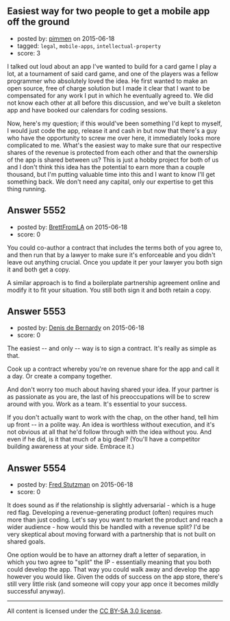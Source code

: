 ## Easiest way for two people to get a mobile app off the ground

- posted by: [pimmen](https://stackexchange.com/users/2094504/pimmen) on 2015-06-18
- tagged: `legal`, `mobile-apps`, `intellectual-property`
- score: 3

I talked out loud about an app I've wanted to build for a card game I play a lot, at a tournament of said card game, and one of the players was a fellow programmer who absolutely loved the idea. He first wanted to make an open source, free of charge solution but I made it clear that I want to be compensated for any work I put in which he eventually agreed to. We did not know each other at all before this discussion, and we've built a skeleton app and have booked our calendars for coding sessions.

Now, here's my question; if this would've been something I'd kept to myself, I would just code the app, release it and cash in but now that there's a guy who have the opportunity to screw me over here, it immediately looks more complicated to me. What's the easiest way to make sure that our respective shares of the revenue is protected from each other and that the ownership of the app is shared between us? This is just a hobby project for both of us and I don't think this idea has the potential to earn more than a couple thousand, but I'm putting valuable time into this and I want to know I'll get something back. We don't need any capital, only our expertise to get this thing running.


## Answer 5552

- posted by: [BrettFromLA](https://stackexchange.com/users/2813127/brettfromla) on 2015-06-18
- score: 0

You could co-author a contract that includes the terms both of you agree to, and then run that by a lawyer to make sure it's enforceable and you didn't leave out anything crucial. Once you update it per your lawyer you both sign it and both get a copy.

A similar approach is to find a boilerplate partnership agreement online and modify it to fit your situation. You still both sign it and both retain a copy.


## Answer 5553

- posted by: [Denis de Bernardy](https://stackexchange.com/users/182468/denis-de-bernardy) on 2015-06-18
- score: 0

The easiest -- and only -- way is to sign a contract. It's really as simple as that.

Cook up a contract whereby you're on revenue share for the app and call it a day. Or create a company together.

And don't worry too much about having shared your idea. If your partner is as passionate as you are, the last of his preoccupations will be to screw around with you. Work as a team. It's essential to your success.

If you don't actually want to work with the chap, on the other hand, tell him up front -- in a polite way. An idea is worthless without execution, and it's not obvious at all that he'd follow through with the idea without you. And even if he did, is it that much of a big deal? (You'll have a competitor building awareness at your side. Embrace it.)


## Answer 5554

- posted by: [Fred Stutzman](https://stackexchange.com/users/2028113/fred-stutzman) on 2015-06-18
- score: 0

It does sound as if the relationship is slightly adversarial - which is a huge red flag. Developing a revenue-generating product (often) requires much more than just coding.  Let's say you want to market the product and reach a wider audience - how would this be handled with a revenue split? I'd be very skeptical about moving forward with a partnership that is not built on shared goals.

One option would be to have an attorney draft a letter of separation, in which you two agree to "split" the IP - essentially meaning that you both could develop the app.  That way you could walk away and develop the app however you would like.  Given the odds of success on the app store, there's still very little risk (and someone will copy your app once it becomes mildly successful anyway).



---

All content is licensed under the [CC BY-SA 3.0 license](https://creativecommons.org/licenses/by-sa/3.0/).
